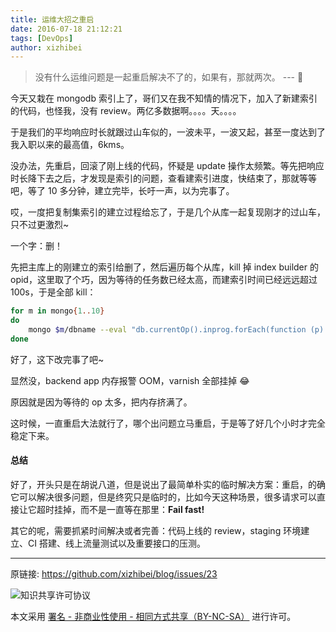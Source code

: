 ```yaml
---
title: 运维大招之重启
date: 2016-07-18 21:12:21
tags: [DevOps]
author: xizhibei
---
```

> 没有什么运维问题是一起重启解决不了的，如果有，那就两次。   --- 🙈 

今天又栽在 mongodb 索引上了，哥们又在我不知情的情况下，加入了新建索引的代码，也怪我，没有 review。两亿多数据啊。。。。天。。。。

于是我们的平均响应时长就跟过山车似的，一波未平，一波又起，甚至一度达到了我入职以来的最高值，6kms。

没办法，先重启，回滚了刚上线的代码，怀疑是 update 操作太频繁。等先把响应时长降下去之后，才发现是索引的问题，查看建索引进度，快结束了，那就等等吧，等了 10 多分钟，建立完毕，长吁一声，以为完事了。

哎，一度把复制集索引的建立过程给忘了，于是几个从库一起复现刚才的过山车，只不过更激烈~

一个字：删！

先把主库上的刚建立的索引给删了，然后遍历每个从库，kill 掉 index builder 的 opid，这里取了个巧，因为等待的任务数已经太高，而建索引时间已经远远超过 100s，于是全部 kill：

``` bash
for m in mongo{1..10}
do
    mongo $m/dbname --eval "db.currentOp().inprog.forEach(function (p) {if (p.secs_running>100) printjson(db.killOp(p.opid))})"
done
```

好了，这下改完事了吧~

显然没，backend app 内存报警 OOM，varnish 全部挂掉 😂 

原因就是因为等待的 op 太多，把内存挤满了。

这时候，一直重启大法就行了，哪个出问题立马重启，于是等了好几个小时才完全稳定下来。
#### 总结

好了，开头只是在胡说八道，但是说出了最简单朴实的临时解决方案：重启，的确它可以解决很多问题，但是终究只是临时的，比如今天这种场景，很多请求可以直接让它超时挂掉，而不是一直等在那里：**Fail fast!**

其它的呢，需要抓紧时间解决或者完善：代码上线的 review，staging 环境建立、CI 搭建、线上流量测试以及重要接口的压测。


***
原链接: https://github.com/xizhibei/blog/issues/23

![知识共享许可协议](https://i.creativecommons.org/l/by-nc-sa/4.0/88x31.png "署名 - 非商业性使用 - 相同方式共享（BY-NC-SA）")

本文采用 [署名 - 非商业性使用 - 相同方式共享（BY-NC-SA）](https://creativecommons.org/licenses/by-nc-sa/4.0/deed.zh) 进行许可。

